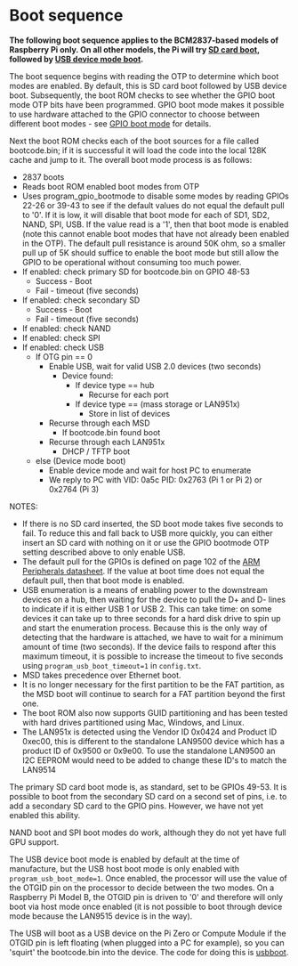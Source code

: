 # Boot sequence

**The following boot sequence applies to the BCM2837-based models of Raspberry Pi only. On all other models, the Pi will try [SD card boot](sdcard.md), followed by [USB device mode boot](device.md).**

The boot sequence begins with reading the OTP to determine which boot modes are enabled. By default, this is SD card boot followed by USB device boot. Subsequently, the boot ROM checks to see whether the GPIO boot mode OTP bits have been programmed. GPIO boot mode makes it possible to use hardware attached to the GPIO connector to choose between different boot modes - see [GPIO boot mode](gpio.md) for details.

Next the boot ROM checks each of the boot sources for a file called bootcode.bin; if it is successful it will load the code into the local 128K cache and jump to it. The overall boot mode process is as follows:

* 2837 boots
* Reads boot ROM enabled boot modes from OTP
* Uses program_gpio_bootmode to disable some modes by reading GPIOs 22-26 or 39-43 to see if the default values do not equal the default pull to '0'. If it is low, it will disable that boot mode for each of SD1, SD2, NAND, SPI, USB. If the value read is a '1', then that boot mode is enabled (note this cannot enable boot modes that have not already been enabled in the OTP). The default pull resistance is around 50K ohm, so a smaller pull up of 5K should suffice to enable the boot mode but still allow the GPIO to be operational without consuming too much power.
* If enabled: check primary SD for bootcode.bin on GPIO 48-53
  * Success - Boot
  * Fail - timeout (five seconds)
* If enabled: check secondary SD
  * Success - Boot
  * Fail - timeout (five seconds)
* If enabled: check NAND
* If enabled: check SPI
* If enabled: check USB
  * If OTG pin == 0 
    * Enable USB, wait for valid USB 2.0 devices (two seconds)
      * Device found:
        * If device type == hub
          * Recurse for each port
        * If device type == (mass storage or LAN951x)
          * Store in list of devices
    * Recurse through each MSD
      * If bootcode.bin found boot
    * Recurse through each LAN951x
      * DHCP / TFTP boot
  * else (Device mode boot)
    * Enable device mode and wait for host PC to enumerate
    * We reply to PC with VID: 0a5c PID: 0x2763 (Pi 1 or Pi 2) or 0x2764 (Pi 3)

NOTES: 

* If there is no SD card inserted, the SD boot mode takes five seconds to fail. To reduce this and fall back to USB more quickly, you can either insert an SD card with nothing on it or use the GPIO bootmode OTP setting described above to only enable USB.
* The default pull for the GPIOs is defined on page 102 of the [ARM Peripherals datasheet](../bcm2835/BCM2835-ARM-Peripherals.pdf). If the value at boot time does not equal the default pull, then that boot mode is enabled.
* USB enumeration is a means of enabling power to the downstream devices on a hub, then waiting for the device to pull the D+ and D- lines to indicate if it is either USB 1 or USB 2. This can take time: on some devices it can take up to three seconds for a hard disk drive to spin up and start the enumeration process. Because this is the only way of detecting that the hardware is attached, we have to wait for a minimum amount of time (two seconds). If the device fails to respond after this maximum timeout, it is possible to increase the timeout to five seconds using `program_usb_boot_timeout=1` in `config.txt`.
* MSD takes precedence over Ethernet boot.
* It is no longer necessary for the first partition to be the FAT partition, as the MSD boot will continue to search for a FAT partition beyond the first one.
* The boot ROM also now supports GUID partitioning and has been tested with hard drives partitioned using Mac, Windows, and Linux.
* The LAN951x is detected using the Vendor ID 0x0424 and Product ID 0xec00, this is different to the standalone LAN9500 device which has a product ID of 0x9500 or 0x9e00.  To use the standalone LAN9500 an I2C EEPROM would need to be added to change these ID's to match the LAN9514

The primary SD card boot mode is, as standard, set to be GPIOs 49-53. It is possible to boot from the secondary SD card on a second set of pins, i.e. to add a secondary SD card to the GPIO pins. However, we have not yet enabled this ability.

NAND boot and SPI boot modes do work, although they do not yet have full GPU support.

The USB device boot mode is enabled by default at the time of manufacture, but the USB host boot mode is only enabled with `program_usb_boot_mode=1`. Once enabled, the processor will use the value of the OTGID pin on the processor to decide between the two modes. On a Raspberry Pi Model B, the OTGID pin is driven to '0' and therefore will only boot via host mode once enabled (it is not possible to boot through device mode because the LAN9515 device is in the way).

The USB will boot as a USB device on the Pi Zero or Compute Module if the OTGID pin is left floating (when plugged into a PC for example), so you can 'squirt' the bootcode.bin into the device. The code for doing this is [usbboot](https://github.com/raspberrypi/usbboot).

